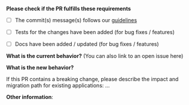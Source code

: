 **Please check if the PR fulfills these requirements**

- [ ] The commit(s) message(s) follows our [guidelines](https://github.com/talend/tools/blob/master/tools-root-github/CONTRIBUTING.md#commit-message-format)
- [ ] Tests for the changes have been added (for bug fixes / features)
- [ ] Docs have been added / updated (for bug fixes / features)


**What is the current behavior?** (You can also link to an open issue here)



**What is the new behavior?**



If this PR contains a breaking change, please describe the impact and migration path for existing applications: ...

**Other information**:

